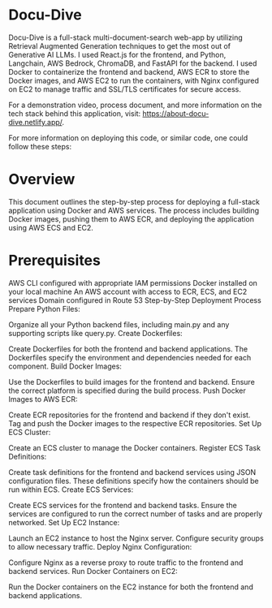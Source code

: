 # Docu-Dive
Docu-Dive is a full-stack multi-document-search web-app by utilizing Retrieval Augmented Generation techniques to get the most out of Generative AI LLMs. I used React.js for the frontend, and Python, Langchain, AWS Bedrock, ChromaDB, and FastAPI for the backend. I used Docker to containerize the frontend and backend, AWS ECR to store the Docker images, and AWS EC2 to run the containers, with Nginx configured on EC2 to manage traffic and SSL/TLS certificates for secure access. 

For a demonstration video, process document, and more information on the tech stack behind this application, visit: https://about-docu-dive.netlify.app/.

For more information on deploying this code, or similar code, one could follow these steps:

# Overview
This document outlines the step-by-step process for deploying a full-stack application using Docker and AWS services. The process includes building Docker images, pushing them to AWS ECR, and deploying the application using AWS ECS and EC2.

# Prerequisites
AWS CLI configured with appropriate IAM permissions
Docker installed on your local machine
An AWS account with access to ECR, ECS, and EC2 services
Domain configured in Route 53
Step-by-Step Deployment Process
Prepare Python Files:

Organize all your Python backend files, including main.py and any supporting scripts like query.py.
Create Dockerfiles:

Create Dockerfiles for both the frontend and backend applications.
The Dockerfiles specify the environment and dependencies needed for each component.
Build Docker Images:

Use the Dockerfiles to build images for the frontend and backend.
Ensure the correct platform is specified during the build process.
Push Docker Images to AWS ECR:

Create ECR repositories for the frontend and backend if they don't exist.
Tag and push the Docker images to the respective ECR repositories.
Set Up ECS Cluster:

Create an ECS cluster to manage the Docker containers.
Register ECS Task Definitions:

Create task definitions for the frontend and backend services using JSON configuration files.
These definitions specify how the containers should be run within ECS.
Create ECS Services:

Create ECS services for the frontend and backend tasks.
Ensure the services are configured to run the correct number of tasks and are properly networked.
Set Up EC2 Instance:

Launch an EC2 instance to host the Nginx server.
Configure security groups to allow necessary traffic.
Deploy Nginx Configuration:

Configure Nginx as a reverse proxy to route traffic to the frontend and backend services.
Run Docker Containers on EC2:

Run the Docker containers on the EC2 instance for both the frontend and backend applications.
